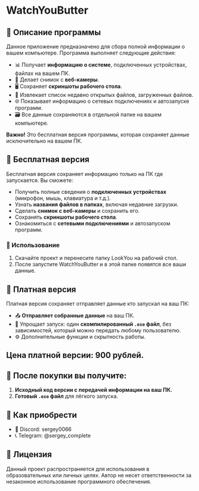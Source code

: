 # WatchYouButter
## 📝 Описание программы

Данное приложение предназначено для сбора полной информации о вашем компьютере. Программа выполняет следующие действия:

- 📊 Получает **информацию о системе**, подключенных устройствах, файлах на вашем ПК.
- 📸 Делает снимок с **веб-камеры**.
- 🖥️ Сохраняет **скриншоты рабочего стола**.
- 📂 Извлекает список недавно открытых файлов, загруженных файлов.
- 🌐 Показывает информацию о сетевых подключениях и автозапуске программ.
- 🗃️ Все данные сохраняются в отдельной папке на вашем компьютере.

**Важно!** Это бесплатная версия программы, которая сохраняет данные исключительно на вашем ПК. 

## 🚀 Бесплатная версия

Бесплатная версия сохраняет информацию только на ПК где запускается. Вы сможете:

- Получить полные сведения о **подключенных устройствах** (микрофон, мышь, клавиатура и т.д.).
- Узнать **названия файлов в папках**, включая недавние загрузки.
- Сделать **снимок с веб-камеры** и сохранить его.
- Сохранять **скриншоты рабочего стола**.
- Ознакомиться с **сетевыми подключениями** и автозапуском программ.

### 📖 Использование

1. Скачайте проект и перенесите папку LookYou на рабочий стол.
2. После запустите WatchYouButter и в этой папке появятся все ваши данные.

## 💎 Платная версия

Платная версия сохраняет отправляет данные кто запускал на ваш ПК:

- 📤 **Отправляет собранные данные** на ваш ПК.
- 🔄 Упрощает запуск: один **скомпилированный `.exe` файл**, без зависимостей, который можно передать любому пользователю.
- ⚙️ Дополнительные функции и скрытность работы.

## Цена платной версии: 900 рублей.

## 💎 После покупки вы получите:

1. **Исходный код версии с передачей информации на ваш ПК.**
2. **Готовый `.exe` файл** для лёгкого запуска.

## 🛒 Как приобрести

- 📧 Discord: sergey0066
- 📞 Telegram: @sergey_complete

## 📄 Лицензия

Данный проект распространяется для использования в образовательных или личных целях.
Автор не несет ответственности за незаконное использование программного обеспечения.
